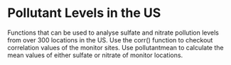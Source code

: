 # Pollutant Levels in the US
Functions that can be used to analyse sulfate and nitrate pollution levels from over 300 locations in the US.
Use the corr() function to checkout correlation values of the monitor sites. Use pollutantmean to calculate the mean values of either sulfate or nitrate of monitor locations.

